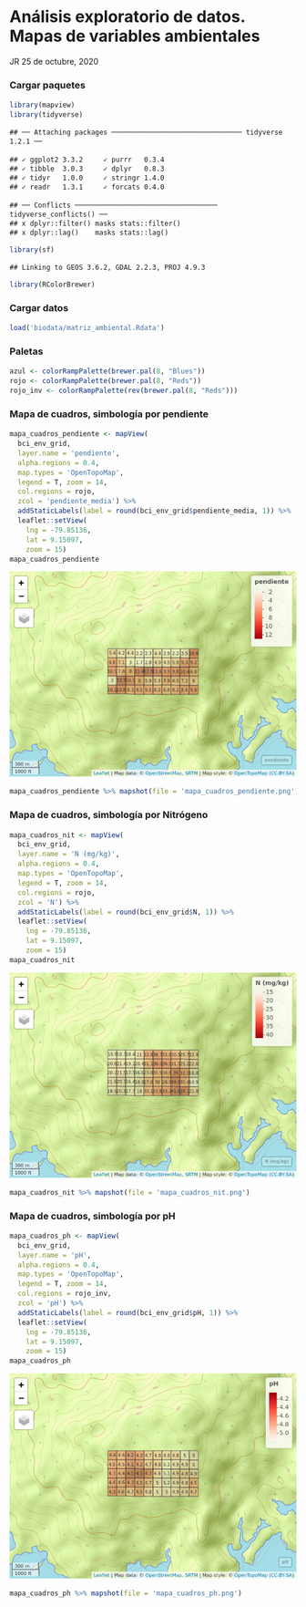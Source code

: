 Análisis exploratorio de datos. Mapas de variables ambientales
================
JR
25 de octubre, 2020

### Cargar paquetes

``` r
library(mapview)
library(tidyverse)
```

    ## ── Attaching packages ──────────────────────────────── tidyverse 1.2.1 ──

    ## ✓ ggplot2 3.3.2     ✓ purrr   0.3.4
    ## ✓ tibble  3.0.3     ✓ dplyr   0.8.3
    ## ✓ tidyr   1.0.0     ✓ stringr 1.4.0
    ## ✓ readr   1.3.1     ✓ forcats 0.4.0

    ## ── Conflicts ─────────────────────────────────── tidyverse_conflicts() ──
    ## x dplyr::filter() masks stats::filter()
    ## x dplyr::lag()    masks stats::lag()

``` r
library(sf)
```

    ## Linking to GEOS 3.6.2, GDAL 2.2.3, PROJ 4.9.3

``` r
library(RColorBrewer)
```

### Cargar datos

``` r
load('biodata/matriz_ambiental.Rdata')
```

### Paletas

``` r
azul <- colorRampPalette(brewer.pal(8, "Blues"))
rojo <- colorRampPalette(brewer.pal(8, "Reds"))
rojo_inv <- colorRampPalette(rev(brewer.pal(8, "Reds")))
```

### Mapa de cuadros, simbología por pendiente

``` r
mapa_cuadros_pendiente <- mapView(
  bci_env_grid,
  layer.name = 'pendiente',
  alpha.regions = 0.4,
  map.types = 'OpenTopoMap',
  legend = T, zoom = 14,
  col.regions = rojo,
  zcol = 'pendiente_media') %>%
  addStaticLabels(label = round(bci_env_grid$pendiente_media, 1)) %>%
  leaflet::setView(
    lng = -79.85136,
    lat = 9.15097,
    zoom = 15)
mapa_cuadros_pendiente
```

![](aed_4_mapas_variables_ambientales_files/figure-gfm/unnamed-chunk-4-1.png)<!-- -->

``` r
mapa_cuadros_pendiente %>% mapshot(file = 'mapa_cuadros_pendiente.png') #Genera archivo
```

### Mapa de cuadros, simbología por Nitrógeno

``` r
mapa_cuadros_nit <- mapView(
  bci_env_grid,
  layer.name = 'N (mg/kg)',
  alpha.regions = 0.4,
  map.types = 'OpenTopoMap',
  legend = T, zoom = 14,
  col.regions = rojo,
  zcol = 'N') %>%
  addStaticLabels(label = round(bci_env_grid$N, 1)) %>%
  leaflet::setView(
    lng = -79.85136,
    lat = 9.15097,
    zoom = 15)
mapa_cuadros_nit
```

![](aed_4_mapas_variables_ambientales_files/figure-gfm/unnamed-chunk-5-1.png)<!-- -->

``` r
mapa_cuadros_nit %>% mapshot(file = 'mapa_cuadros_nit.png')
```

### Mapa de cuadros, simbología por pH

``` r
mapa_cuadros_ph <- mapView(
  bci_env_grid,
  layer.name = 'pH',
  alpha.regions = 0.4,
  map.types = 'OpenTopoMap',
  legend = T, zoom = 14,
  col.regions = rojo_inv,
  zcol = 'pH') %>%
  addStaticLabels(label = round(bci_env_grid$pH, 1)) %>%
  leaflet::setView(
    lng = -79.85136,
    lat = 9.15097,
    zoom = 15)
mapa_cuadros_ph
```

![](aed_4_mapas_variables_ambientales_files/figure-gfm/unnamed-chunk-6-1.png)<!-- -->

``` r
mapa_cuadros_ph %>% mapshot(file = 'mapa_cuadros_ph.png')
```
